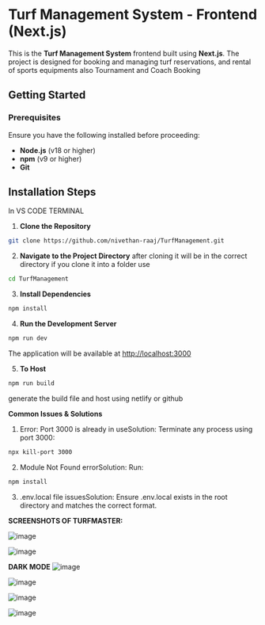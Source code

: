 # Turf Management System - Frontend (Next.js)

This is the **Turf Management System** frontend built using **Next.js**. The project is designed for booking and managing turf reservations, and rental of sports equipments also Tournament and Coach Booking


## Getting Started

### Prerequisites
Ensure you have the following installed before proceeding:  
- **Node.js** (v18 or higher)  
- **npm** (v9 or higher)  
- **Git**  

## Installation Steps
In VS CODE TERMINAL
1. **Clone the Repository**  
```bash
git clone https://github.com/nivethan-raaj/TurfManagement.git
```

2. **Navigate to the Project Directory**
after cloning it will be in the correct directory if you clone it into a folder use
```bash
cd TurfManagement
```

3. **Install Dependencies**  
```bash
npm install
```

4. **Run the Development Server**  
```bash
npm run dev
```

The application will be available at [http://localhost:3000](http://localhost:3000)


5. **To Host**
```bash
npm run build
```
generate the build file and host using netlify or github

**Common Issues & Solutions**

1. Error: Port 3000 is already in useSolution: Terminate any process using port 3000:
```bash
npx kill-port 3000
```

2. Module Not Found errorSolution: Run:

```bash
npm install
```

3. .env.local file issuesSolution: Ensure .env.local exists in the root directory and matches the correct format.

**SCREENSHOTS OF TURFMASTER:**

![image](https://github.com/user-attachments/assets/0f6b2596-8eee-482a-aa23-45c207077678)

![image](https://github.com/user-attachments/assets/0b429f76-6d52-4c72-8a2d-3f1fca62c430)

**DARK MODE**
![image](https://github.com/user-attachments/assets/75fa93f5-f7ee-4b29-b313-b9a480b4db35)

![image](https://github.com/user-attachments/assets/be1452cc-94c5-4053-9df9-6092115cc177)

![image](https://github.com/user-attachments/assets/9f66ad51-0089-4742-a2d2-9dcbbe974083)

![image](https://github.com/user-attachments/assets/9852db8f-01e0-4957-be64-cd3d6cdb48dd)



